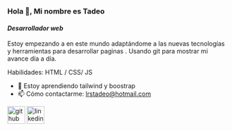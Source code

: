 ### Hola 👋, Mi nombre es **Tadeo** 
#### *Desarrollador web*
Estoy empezando a en este mundo adaptándome a las nuevas tecnologías y herramientas para desarrollar paginas . 
Usando git para mostrar mi avance día a día.

Habilidades: HTML / CSS/ JS 

- 🌱 Estoy aprendiendo tailwind y boostrap  
- 📫 Cómo contactarme: lrstadeo@hotmail.com 


[<img src='https://cdn.jsdelivr.net/npm/simple-icons@3.0.1/icons/github.svg' alt='github' height='40'>](https://github.com/https://github.com/TadeoLopezRepetto)  [<img src='https://cdn.jsdelivr.net/npm/simple-icons@3.0.1/icons/linkedin.svg' alt='linkedin' height='40'>](https://www.linkedin.com/in/https://www.linkedin.com/in/tadeo-lopez-repetto-bbb9b4263//)  

